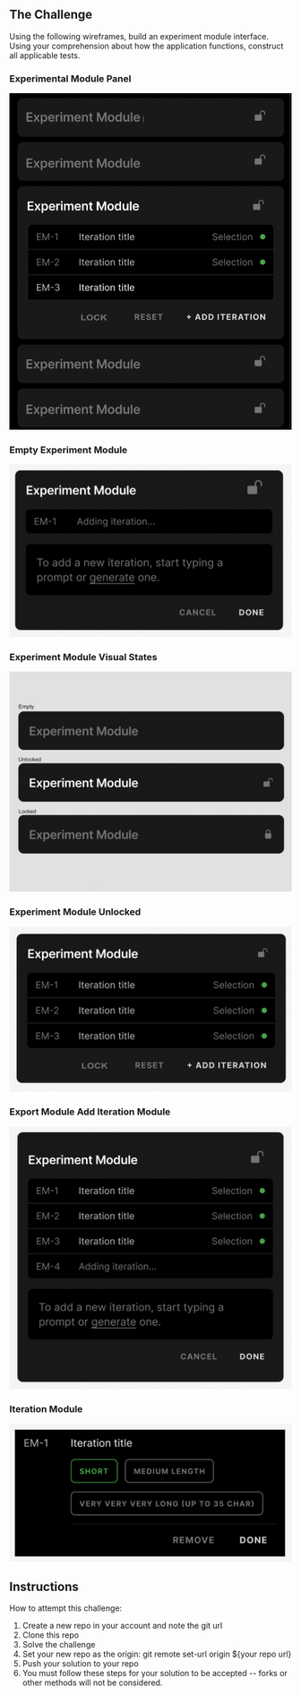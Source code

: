 ## The Challenge

Using the following wireframes, build an experiment module interface. Using your comprehension about how the application functions, construct all applicable tests.

### Experimental Module Panel

<img src="mockup/Experiment Module Example.png" alt="Experimental Module Panel"/>

### Empty Experiment Module

<img src="mockup/Experiment Module New.png" alt="Experimental Module New"/>

### Experiment Module Visual States

<img src="mockup/Experiment Module Visual States.png" alt="Experimental Module Visual States"/>

### Experiment Module Unlocked

<img src="mockup/Experiment Module Unlocked.png" alt="Experimental Module Unlocked"/>

### Export Module Add Iteration Module

<img src="mockup/Export Module Add IM.png" alt="Experimental Module Panel"/>

### Iteration Module

<img src="mockup/Iteration Module.png" alt="Iteration Module"/>

## Instructions

How to attempt this challenge:

1. Create a new repo in your account and note the git url
2. Clone this repo
3. Solve the challenge
4. Set your new repo as the origin: git remote set-url origin ${your repo url}
5. Push your solution to your repo
6. You must follow these steps for your solution to be accepted -- forks or other methods will not be considered.
